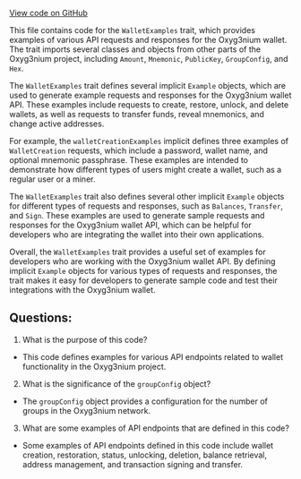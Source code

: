 [View code on GitHub](https://github.com/alephium/alephium/wallet/src/main/scala/org/alephium/wallet/api/WalletExamples.scala)

This file contains code for the `WalletExamples` trait, which provides examples of various API requests and responses for the Oxyg3nium wallet. The trait imports several classes and objects from other parts of the Oxyg3nium project, including `Amount`, `Mnemonic`, `PublicKey`, `GroupConfig`, and `Hex`. 

The `WalletExamples` trait defines several implicit `Example` objects, which are used to generate example requests and responses for the Oxyg3nium wallet API. These examples include requests to create, restore, unlock, and delete wallets, as well as requests to transfer funds, reveal mnemonics, and change active addresses. 

For example, the `walletCreationExamples` implicit defines three examples of `WalletCreation` requests, which include a password, wallet name, and optional mnemonic passphrase. These examples are intended to demonstrate how different types of users might create a wallet, such as a regular user or a miner. 

The `WalletExamples` trait also defines several other implicit `Example` objects for different types of requests and responses, such as `Balances`, `Transfer`, and `Sign`. These examples are used to generate sample requests and responses for the Oxyg3nium wallet API, which can be helpful for developers who are integrating the wallet into their own applications. 

Overall, the `WalletExamples` trait provides a useful set of examples for developers who are working with the Oxyg3nium wallet API. By defining implicit `Example` objects for various types of requests and responses, the trait makes it easy for developers to generate sample code and test their integrations with the Oxyg3nium wallet.
## Questions: 
 1. What is the purpose of this code?
- This code defines examples for various API endpoints related to wallet functionality in the Oxyg3nium project.

2. What is the significance of the `groupConfig` object?
- The `groupConfig` object provides a configuration for the number of groups in the Oxyg3nium network.

3. What are some examples of API endpoints that are defined in this code?
- Some examples of API endpoints defined in this code include wallet creation, restoration, status, unlocking, deletion, balance retrieval, address management, and transaction signing and transfer.